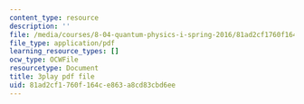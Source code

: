 ```yaml
---
content_type: resource
description: ''
file: /media/courses/8-04-quantum-physics-i-spring-2016/81ad2cf1760f164ce863a8cd83cbd6ee_vcuY46RwoV0.pdf
file_type: application/pdf
learning_resource_types: []
ocw_type: OCWFile
resourcetype: Document
title: 3play pdf file
uid: 81ad2cf1-760f-164c-e863-a8cd83cbd6ee
---
```

